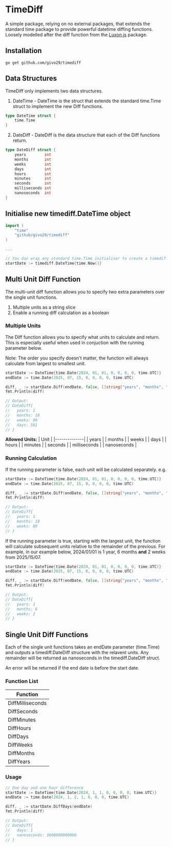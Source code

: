 # TimeDiff

A simple package, relying on no external packages, that extends the standard time package to provide powerful datetime diffing functions. Loosely modelled after the diff function from the [Luxon.js](https://moment.github.io/luxon/#/) package.

## Installation

```
go get github.com/givo29/timediff
```

## Data Structures

TimeDiff only implements two data structures.

1. DateTime - DateTime is the struct that extends the standard time.Time struct to implement the new Diff functions.

```go
type DateTime struct {
	time.Time
}
```

2. DateDiff - DateDiff is the data structure that each of the Diff functions return.

```go
type DateDiff struct {
	years        int
	months       int
	weeks        int
	days         int
	hours        int
	minutes      int
	seconds      int
	milliseconds int
	nanoseconds  int
}
```

## Initialise new timediff.DateTime object

```go
import (
    "time"
    "github/givo29/timediff"
)

...

// You dan wrap any standard time.Time initialisor to create a timediff.DateTime
startDate := timediff.DateTime{time.Now()}
```

## Multi Unit Diff Function

The multi-unit diff function allows you to specify two extra parameters over the single unit functions.

1. Multiple units as a string slice
2. Enable a running diff calculation as a boolean

### Multiple Units

The Diff function allows you to specify what units to calculate and return. This is especially useful when used in conjuction with the running parameter below.

Note: The order you specify doesn't matter, the function will always calculate from largest to smallest unit.

```go
startDate := DateTime{time.Date(2024, 01, 01, 0, 0, 0, 0, time.UTC)}    // January 1st 2024
endDate := time.Date(2025, 07, 15, 0, 0, 0, 0, time.UTC)                // July 15th 2025

diff, _ := startDate.Diff(endDate, false, []string{"years", "months", "weeks", "days"}) // Only calculate years, months, weeks and days
fmt.Println(diff)

// Output:
// DateDiff{
//   years: 1
//   months: 18
//   weeks: 80
//   days: 561
// }
```

**Allowed Units:**
| Unit |
|--------------|
| years |
| months |
| weeks |
| days |
| hours |
| minutes |
| seconds |
| milliseconds |
| nanoseconds |

### Running Calculation

If the running parameter is false, each unit will be calculated separately. e.g.

```go
startDate := DateTime{time.Date(2024, 01, 01, 0, 0, 0, 0, time.UTC)}    // January 1st 2024
endDate := time.Date(2025, 07, 15, 0, 0, 0, 0, time.UTC)                // July 15th 2025

diff, _ := startDate.Diff(endDate, false, []string{"years", "months", "weeks"})
fmt.Println(diff)

// Output:
// DateDiff{
//   years: 1
//   months: 18
//   weeks: 80
// }
```

If the running parameter is true, starting with the largest unit, the function will calculate subsequent units relative to the remainder of the previous.
For example, in our example below, 2024/01/01 is 1 year, 6 months **and** 2 weeks from 2025/15/07.

```go
startDate := DateTime{time.Date(2024, 01, 01, 0, 0, 0, 0, time.UTC)}    // January 1st 2024
endDate := time.Date(2025, 07, 15, 0, 0, 0, 0, time.UTC)                // July 15th 2025

diff, _ := startDate.Diff(endDate, false, []string{"years", "months", "weeks"})
fmt.Println(diff)

// Output:
// DateDiff{
//   years: 1
//   months: 6
//   weeks: 2
// }
```

## Single Unit Diff Functions

Each of the single unit functions takes an endDate parameter (time.Time) and outputs a timediff.DateDiff structure with the relavent units. Any remainder will be returned as nanoseconds in the timediff.DateDiff struct.

An error will be returned if the end date is before the start date.

### Function List

| Function         |
| ---------------- |
| DiffMilliseconds |
| DiffSeconds      |
| DiffMinutes      |
| DiffHours        |
| DiffDays         |
| DiffWeeks        |
| DiffMonths       |
| DiffYears        |

### Usage

```go
// One day and one hour difference
startDate := DateTime{time.Date(2024, 1, 1, 0, 0, 0, 0, time.UTC)}
endDate := time.Date(2024, 1, 2, 1, 0, 0, 0, time.UTC)

diff, _ := startDate.DiffDays(endDate)
fmt.Println(diff)

// Output:
// DateDiff{
//   days: 1
//   nanoseconds: 3600000000000
// }
```
